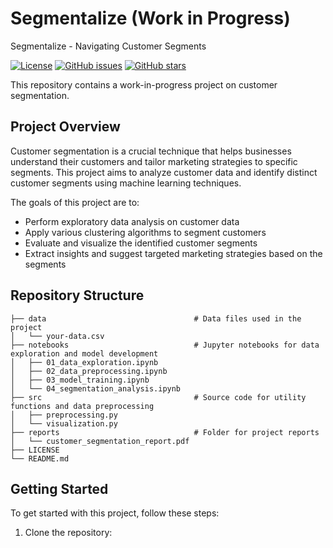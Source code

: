 # Segmentalize (Work in Progress)
Segmentalize - Navigating Customer Segments

[![License](https://img.shields.io/badge/License-MIT-blue.svg)](https://opensource.org/licenses/MIT)
[![GitHub issues](https://img.shields.io/github/issues/your-username/customer-segmentation.svg)](https://github.com/your-username/customer-segmentation/issues)
[![GitHub stars](https://img.shields.io/github/stars/your-username/customer-segmentation.svg)](https://github.com/your-username/customer-segmentation/stargazers)

This repository contains a work-in-progress project on customer segmentation. 

## Project Overview

Customer segmentation is a crucial technique that helps businesses understand their customers and tailor marketing strategies to specific segments. This project aims to analyze customer data and identify distinct customer segments using machine learning techniques.

The goals of this project are to:
- Perform exploratory data analysis on customer data
- Apply various clustering algorithms to segment customers
- Evaluate and visualize the identified customer segments
- Extract insights and suggest targeted marketing strategies based on the segments

## Repository Structure

    ├── data                                 # Data files used in the project 
    │   └── your-data.csv
    ├── notebooks                            # Jupyter notebooks for data exploration and model development
    │   ├── 01_data_exploration.ipynb
    │   ├── 02_data_preprocessing.ipynb
    │   ├── 03_model_training.ipynb
    │   └── 04_segmentation_analysis.ipynb
    ├── src                                  # Source code for utility functions and data preprocessing
    │   ├── preprocessing.py
    │   └── visualization.py
    ├── reports                              # Folder for project reports
    │   └── customer_segmentation_report.pdf
    ├── LICENSE
    └── README.md

## Getting Started

To get started with this project, follow these steps:

1. Clone the repository:

